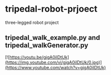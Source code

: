 # tripedal-robot-prjoect
three-legged robot project


## tripedal_walk_example.py and tripedal_walkGenerator.py

[![https://youtu.be/gjgA0iIDtUk](https://img.youtube.com/vi/gjgA0iIDtUk/0.jpg)](https://www.youtube.com/watch?v=gjgA0iIDtUk)
